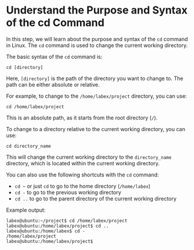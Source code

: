 # Understand the Purpose and Syntax of the cd Command

In this step, we will learn about the purpose and syntax of the `cd` command in Linux. The `cd` command is used to change the current working directory.

The basic syntax of the `cd` command is:

```
cd [directory]
```

Here, `[directory]` is the path of the directory you want to change to. The path can be either absolute or relative.

For example, to change to the `/home/labex/project` directory, you can use:

```
cd /home/labex/project
```

This is an absolute path, as it starts from the root directory (`/`).

To change to a directory relative to the current working directory, you can use:

```
cd directory_name
```

This will change the current working directory to the `directory_name` directory, which is located within the current working directory.

You can also use the following shortcuts with the `cd` command:

- `cd ~` or just `cd` to go to the home directory (`/home/labex`)
- `cd -` to go to the previous working directory
- `cd ..` to go to the parent directory of the current working directory

Example output:

```
labex@ubuntu:~/project$ cd /home/labex/project
labex@ubuntu:/home/labex/project$ cd ..
labex@ubuntu:/home/labex$ cd -
/home/labex/project
labex@ubuntu:/home/labex/project$
```
